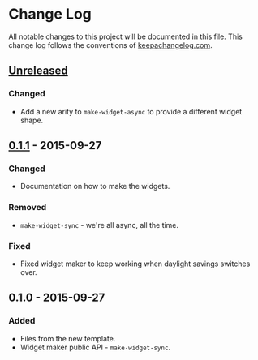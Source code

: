 # Change Log
All notable changes to this project will be documented in this file. This change log follows the conventions of [keepachangelog.com](http://keepachangelog.com/).

## [Unreleased][unreleased]
### Changed
- Add a new arity to `make-widget-async` to provide a different widget shape.

## [0.1.1] - 2015-09-27
### Changed
- Documentation on how to make the widgets.

### Removed
- `make-widget-sync` - we're all async, all the time.

### Fixed
- Fixed widget maker to keep working when daylight savings switches over.

## 0.1.0 - 2015-09-27
### Added
- Files from the new template.
- Widget maker public API - `make-widget-sync`.

[unreleased]: https://github.com/your-name/morpho/compare/0.1.1...HEAD
[0.1.1]: https://github.com/your-name/morpho/compare/0.1.0...0.1.1
